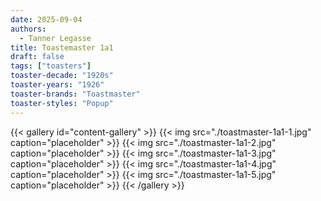 ```yaml
---
date: 2025-09-04
authors:
  - Tanner Legasse
title: Toastemaster 1a1
draft: false
tags: ["toasters"]
toaster-decade: "1920s"
toaster-years: "1926"
toaster-brands: "Toastmaster"
toaster-styles: "Popup"
---
```

{{< gallery id="content-gallery" >}}
  {{< img src="./toastmaster-1a1-1.jpg" caption="placeholder" >}}
  {{< img src="./toastmaster-1a1-2.jpg" caption="placeholder" >}}
  {{< img src="./toastmaster-1a1-3.jpg" caption="placeholder" >}}
  {{< img src="./toastmaster-1a1-4.jpg" caption="placeholder" >}}
  {{< img src="./toastmaster-1a1-5.jpg" caption="placeholder" >}}
{{< /gallery >}}
